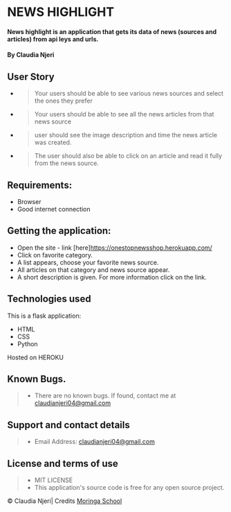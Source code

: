 # NEWS HIGHLIGHT
#### News highlight is an application that gets its data of news (sources and articles) from api leys and urls. 

#### By ****Claudia Njeri****

## User Story
* > Your users should be able to see various news sources and select the ones they prefer
* > Your users should be able to see all the news articles from that news source
* >  user should see the image description and time the news article was created.
* > The user should also be able to click on an article and read it fully from the news source.


## Requirements:
* Browser
* Good internet connection

## Getting the application:
* Open the site - link [here]https://onestopnewsshop.herokuapp.com/
* Click on favorite category.
* A list appears, choose your favorite news source.
* All articles on that category and news source appear.
* A short description is given. For more information click on the link.

## Technologies used

This is a flask application:
* HTML
* CSS
* Python

Hosted on HEROKU


## Known Bugs.
> * There are no known bugs. If found, contact me at claudianjeri04@gmail.com
## Support and contact details
> * Email Address: claudianjeri04@gmail.com

## License and terms of use
> * MIT LICENSE
> * This application's source code is free for any open source project.

 © Claudia Njeri| Credits [Moringa School](https://moringaschool.com/) 